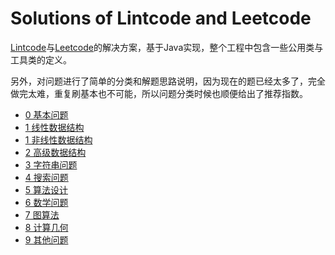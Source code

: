 # Solutions of Lintcode and Leetcode

[Lintcode](https://www.lintcode.com)与[Leetcode](https://leetcode.com/)的解决方案，基于Java实现，整个工程中包含一些公用类与工具类的定义。

另外，对问题进行了简单的分类和解题思路说明，因为现在的题已经太多了，完全做完太难，重复刷基本也不可能，所以问题分类时候也顺便给出了推荐指数。

- [0 基本问题](problems/elementary-problems.md)
- [1 线性数据结构](problems/data-structure-linear.md)
- [1 非线性数据结构](problems/data-structure-non-linear.md)
- [2 高级数据结构](problems/advanced-data-structure.md)
- [3 字符串问题](problems/string.md)
- [4 搜索问题](problems/search-problems.md)
- [5 算法设计](problems/algorithms.md)
- [6 数学问题](problems/mathematical-problems.md)
- [7 图算法](problems/graph-algorithm.md)
- [8 计算几何](problems/computation-geometry.md)
- [9 其他问题](problems/others.md)
